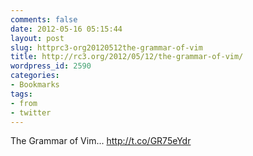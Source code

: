 ```yaml
---
comments: false
date: 2012-05-16 05:15:44
layout: post
slug: httprc3-org20120512the-grammar-of-vim
title: http://rc3.org/2012/05/12/the-grammar-of-vim/
wordpress_id: 2590
categories:
- Bookmarks
tags:
- from
- twitter
---
```


The Grammar of Vim... http://t.co/GR75eYdr
